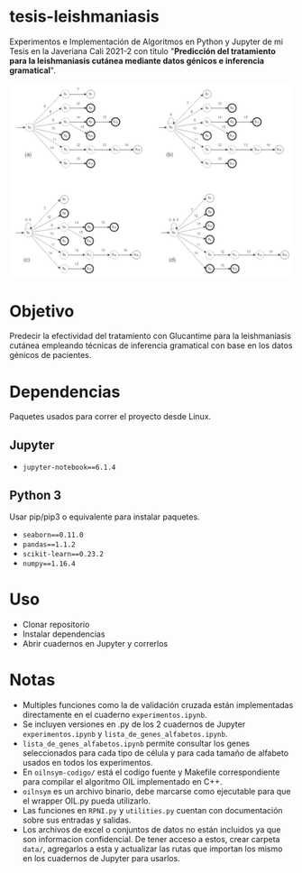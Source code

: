 # tesis-leishmaniasis
Experimentos e Implementación de Algoritmos en Python y Jupyter de mi Tesis en la Javeriana Cali 2021-2 con título "**Predicción del tratamiento para la leishmaniasis cutánea mediante datos génicos e inferencia gramatical**".

![Automatas](foto.jpg)

# Objetivo
Predecir la efectividad del tratamiento con Glucantime para la leishmaniasis cutánea empleando técnicas de inferencia gramatical con base en los datos génicos de pacientes.

# Dependencias
Paquetes usados para correr el proyecto desde Linux.

## Jupyter
- `jupyter-notebook==6.1.4`

## Python 3
Usar pip/pip3 o equivalente para instalar paquetes.

- `seaborn==0.11.0`
- `pandas==1.1.2`
- `scikit-learn==0.23.2`
- `numpy==1.16.4`

# Uso
- Clonar repositorio
- Instalar dependencias
- Abrir cuadernos en Jupyter y correrlos

# Notas
- Multiples funciones como la de validación cruzada están implementadas directamente en el cuaderno `experimentos.ipynb`.
- Se incluyen versiones en .py de los 2 cuadernos de Jupyter `experimentos.ipynb` y `lista_de_genes_alfabetos.ipynb`.
- `lista_de_genes_alfabetos.ipynb` permite consultar los genes seleccionados para cada tipo de célula y para cada tamaño de alfabeto usados en todos los experimentos.
- En `oilnsym-codigo/` está el codigo fuente y Makefile correspondiente para compilar el algoritmo OIL implementado en C++.
- `oilnsym` es un archivo binario, debe marcarse como ejecutable para que el wrapper OIL.py pueda utilizarlo.
- Las funciones en `RPNI.py` y `utilities.py` cuentan con documentación sobre sus entradas y salidas.
- Los archivos de excel o conjuntos de datos no están incluidos ya que son informacion confidencial. De tener acceso a estos, crear carpeta `data/`, agregarlos a esta y actualizar las rutas que importan los mismo en los cuadernos de Jupyter para usarlos.
